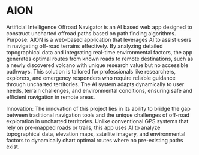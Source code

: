 # AION
Artificial Intelligence Offroad Navigator is an AI based web app designed to construct uncharted offroad paths based on path finding algorithms.
Purpose:
AION is a web-based application that leverages AI to assist users in navigating off-road terrains effectively. By analyzing detailed topographical data and integrating real-time environmental factors, the app generates optimal routes from known roads to remote destinations, such as a newly discovered volcano with unique research value but no accessible pathways. This solution is tailored for professionals like researchers, explorers, and emergency responders who require reliable guidance through uncharted territories. The AI system adapts dynamically to user needs, terrain challenges, and environmental conditions, ensuring safe and efficient navigation in remote areas.

Innovation:
The innovation of this project lies in its ability to bridge the gap between traditional navigation tools and the unique challenges of off-road exploration in uncharted territories. Unlike conventional GPS systems that rely on pre-mapped roads or trails, this app uses AI to analyze topographical data, elevation maps, satellite imagery, and environmental factors to dynamically chart optimal routes where no pre-existing paths exist.
